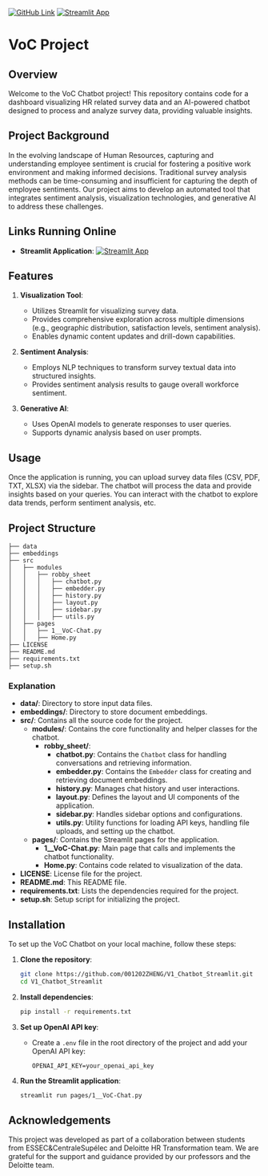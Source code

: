 [![GitHub Link](https://img.shields.io/badge/GitHub-Repository-blue?logo=github)](https://github.com/001202ZHENG/V1_Chatbot_Streamlit)
[![Streamlit App](https://img.shields.io/badge/Streamlit-App-orange?logo=streamlit)](https://v1chatbotapp-2syadnkccp6nyevahkmkbm.streamlit.app/)

# VoC Project

## Overview
Welcome to the VoC Chatbot project! This repository contains code for a dashboard visualizing HR related survey data and an AI-powered chatbot designed to process and analyze survey data, providing valuable insights. 

## Project Background
In the evolving landscape of Human Resources, capturing and understanding employee sentiment is crucial for fostering a positive work environment and making informed decisions. Traditional survey analysis methods can be time-consuming and insufficient for capturing the depth of employee sentiments. Our project aims to develop an automated tool that integrates sentiment analysis, visualization technologies, and generative AI to address these challenges.

## Links Running Online
- **Streamlit Application**: 
[![Streamlit App](https://img.shields.io/badge/Streamlit-App-orange?logo=streamlit)](https://v1chatbotapp-2syadnkccp6nyevahkmkbm.streamlit.app/)

## Features
1. **Visualization Tool**:
   - Utilizes Streamlit for visualizing survey data.
   - Provides comprehensive exploration across multiple dimensions (e.g., geographic distribution, satisfaction levels, sentiment analysis).
   - Enables dynamic content updates and drill-down capabilities.

2. **Sentiment Analysis**:
   - Employs NLP techniques to transform survey textual data into structured insights.
   - Provides sentiment analysis results to gauge overall workforce sentiment.

3. **Generative AI**:
   - Uses OpenAI models to generate responses to user queries.
   - Supports dynamic analysis based on user prompts.

## Usage
Once the application is running, you can upload survey data files (CSV, PDF, TXT, XLSX) via the sidebar. The chatbot will process the data and provide insights based on your queries. You can interact with the chatbot to explore data trends, perform sentiment analysis, etc.


## Project Structure

```
├── data
├── embeddings
├── src
│   ├── modules
│   │   ├── robby_sheet
│   │   │   ├── chatbot.py
│   │   │   ├── embedder.py
│   │   │   ├── history.py
│   │   │   ├── layout.py
│   │   │   ├── sidebar.py
│   │   │   ├── utils.py
│   ├── pages
│   │   ├── 1__VoC-Chat.py
│   │   ├── Home.py
├── LICENSE
├── README.md
├── requirements.txt
├── setup.sh
```

### Explanation

- **data/**: Directory to store input data files.
- **embeddings/**: Directory to store document embeddings.
- **src/**: Contains all the source code for the project.
  - **modules/**: Contains the core functionality and helper classes for the chatbot.
    - **robby_sheet/**:
      - **chatbot.py**: Contains the `Chatbot` class for handling conversations and retrieving information.
      - **embedder.py**: Contains the `Embedder` class for creating and retrieving document embeddings.
      - **history.py**: Manages chat history and user interactions.
      - **layout.py**: Defines the layout and UI components of the application.
      - **sidebar.py**: Handles sidebar options and configurations.
      - **utils.py**: Utility functions for loading API keys, handling file uploads, and setting up the chatbot.
  - **pages/**: Contains the Streamlit pages for the application.
    - **1__VoC-Chat.py**: Main page that calls and implements the chatbot functionality.
    - **Home.py**: Contains code related to visualization of the data.
- **LICENSE**: License file for the project.
- **README.md**: This README file.
- **requirements.txt**: Lists the dependencies required for the project.
- **setup.sh**: Setup script for initializing the project.

## Installation
To set up the VoC Chatbot on your local machine, follow these steps:

1. **Clone the repository**:
   ```bash
   git clone https://github.com/001202ZHENG/V1_Chatbot_Streamlit.git
   cd V1_Chatbot_Streamlit
   ```

2. **Install dependencies**:
   ```bash
   pip install -r requirements.txt
   ```

3. **Set up OpenAI API key**:
   - Create a `.env` file in the root directory of the project and add your OpenAI API key:
     ```
     OPENAI_API_KEY=your_openai_api_key
     ```

4. **Run the Streamlit application**:
   ```bash
   streamlit run pages/1__VoC-Chat.py
   ```
   
## Acknowledgements
This project was developed as part of a collaboration between students from ESSEC&CentraleSupélec and Deloitte HR Transformation team. We are grateful for the support and guidance provided by our professors and the Deloitte team.
